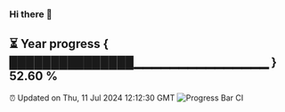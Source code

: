 ### Hi there 👋
⏳ Year progress { ███████████████▁▁▁▁▁▁▁▁▁▁▁▁▁▁▁ } 52.60 %
---
⏰ Updated on Thu, 11 Jul 2024 12:12:30 GMT
![Progress Bar CI](https://github.com/Moyi321/Moyi321/workflows/Progress%20Bar%20CI/badge.svg)
